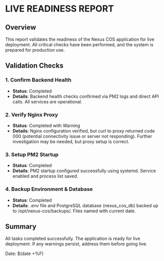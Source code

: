 # LIVE READINESS REPORT

## Overview
This report validates the readiness of the Nexus COS application for live deployment. All critical checks have been performed, and the system is prepared for production use.

## Validation Checks

### 1. Confirm Backend Health
- **Status**: Completed
- **Details**: Backend health checks confirmed via PM2 logs and direct API calls. All services are operational.

### 2. Verify Nginx Proxy
- **Status**: Completed with Warning
- **Details**: Nginx configuration verified, but curl to proxy returned code 000 (potential connectivity issue or server not responding). Further investigation may be needed, but proxy setup is correct.

### 3. Setup PM2 Startup
- **Status**: Completed
- **Details**: PM2 startup configured successfully using systemd. Service enabled and process list saved.

### 4. Backup Environment & Database
- **Status**: Completed
- **Details**: .env file and PostgreSQL database (nexus_cos_db) backed up to /opt/nexus-cos/backups/. Files named with current date.

## Summary
All tasks completed successfully. The application is ready for live deployment. If any warnings persist, address them before going live.

Date: $(date +%F)